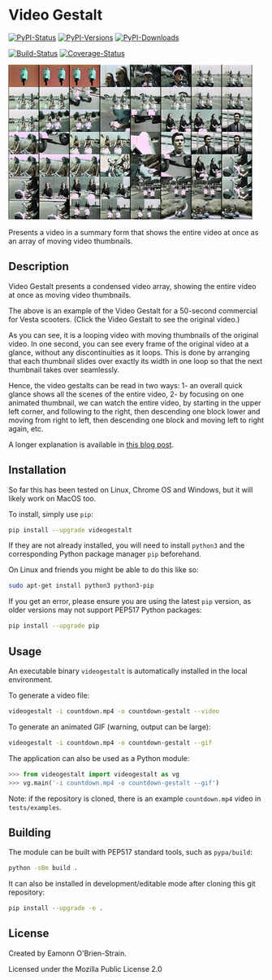 # Video Gestalt

[![PyPI-Status][1]][2] [![PyPI-Versions][3]][4] [![PyPI-Downloads][5]][6]

[![Build-Status][7]][8] [![Coverage-Status][9]][10]

[![Example video gestalt: Vespa-Scooter-Commercial][11]][12]

Presents a video in a summary form that shows the entire video at once as an array of moving video thumbnails.

## Description

Video Gestalt presents a condensed video array, showing the entire video at once as moving video thumbnails.

The above is an example of the Video Gestalt for a 50-second commercial for Vesta scooters. (Click the Video Gestalt to see the original video.)

As you can see, it is a looping video with moving thumbnails of the original video. In one second, you can see every frame of the original video at a glance, without any discontinuities as it loops. This is done by arranging that each thumbnail slides over exactly its width in one loop so that the next thumbnail takes over seamlessly.

Hence, the video gestalts can be read in two ways: 1- an overall quick glance shows all the scenes of the entire video, 2- by focusing on one animated thumbnail, we can watch the entire video, by starting in the upper left corner, and following to the right, then descending one block lower and moving from right to left, then descending one block and moving left to right again, etc.

A longer explanation is available in [this blog post](https://eamonn.org/video-gestalt-one-glance-overview-of-a-video).

## Installation

So far this has been tested on Linux, Chrome OS and Windows, but it will likely work on MacOS too.

To install, simply use `pip`:

```bash
pip install --upgrade videogestalt
```

If they are not already installed, you will need to install `python3` and the corresponding Python package manager `pip` beforehand.

On Linux and friends you might be able to do this like so:
```bash
sudo apt-get install python3 python3-pip
```

If you get an error, please ensure you are using the latest `pip` version, as older versions may not support PEP517 Python packages:

```bash
pip install --upgrade pip
```

## Usage

An executable binary `videogestalt` is automatically installed in the local environment.

To generate a video file:

```bash
videogestalt -i countdown.mp4 -o countdown-gestalt --video
```

To generate an animated GIF (warning, output can be large):

```bash
videogestalt -i countdown.mp4 -o countdown-gestalt --gif
```

The application can also be used as a Python module:

```python
>>> from videogestalt import videogestalt as vg
>>> vg.main('-i countdown.mp4 -o countdown-gestalt --gif')
```

Note: if the repository is cloned, there is an example `countdown.mp4` video in `tests/examples`.

## Building

The module can be built with PEP517 standard tools, such as `pypa/build`:

```bash
python -sBm build .
```

It can also be installed in development/editable mode after cloning this git repository:

```bash
pip install --upgrade -e .
```

## License

Created by Eamonn O'Brien-Strain.

Licensed under the Mozilla Public License 2.0

[1]: https://img.shields.io/pypi/v/videogestalt.svg
[2]: https://pypi.org/project/videogestalt
[3]: https://img.shields.io/pypi/pyversions/videogestalt.svg?logo=python&logoColor=white
[4]: https://pypi.org/project/videogestalt
[5]: https://img.shields.io/pypi/dm/videogestalt.svg?label=pypi%20downloads&logo=python&logoColor=white
[6]: https://pypi.org/project/videogestalt
[7]: https://github.com/eobrain/videogestalt/actions/workflows/ci-build.yml/badge.svg?event=push
[8]: https://github.com/eobrain/videogestalt/actions/workflows/ci-build.yml
[9]: https://codecov.io/github/eobrain/videogestalt/coverage.svg?branch=master
[10]: https://codecov.io/github/eobrain/videogestalt?branch=master
[11]: https://raw.githubusercontent.com/eobrain/videogestalt/main/resources/vespa-commercial-gestalt.gif
[12]: https://ia904607.us.archive.org/11/items/vespa-scooter-commercial/Vespa%20Scooter%20Commercial.mp4

